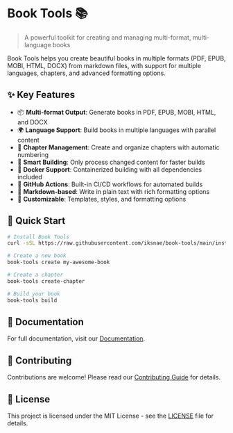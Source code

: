 # Book Tools 📚

> A powerful toolkit for creating and managing multi-format, multi-language books

Book Tools helps you create beautiful books in multiple formats (PDF, EPUB, MOBI, HTML, DOCX) from markdown files, with support for multiple languages, chapters, and advanced formatting options.

## ✨ Key Features

- 📦 **Multi-format Output**: Generate books in PDF, EPUB, MOBI, HTML, and DOCX
- 🌍 **Language Support**: Build books in multiple languages with parallel content
- 📑 **Chapter Management**: Create and organize chapters with automatic numbering
- 🔄 **Smart Building**: Only process changed content for faster builds
- 🐳 **Docker Support**: Containerized building with all dependencies included
- 🔧 **GitHub Actions**: Built-in CI/CD workflows for automated builds
- 📝 **Markdown-based**: Write in plain text with rich formatting options
- 🎨 **Customizable**: Templates, styles, and formatting options

## 🚀 Quick Start

```bash
# Install Book Tools
curl -sSL https://raw.githubusercontent.com/iksnae/book-tools/main/install.sh | bash

# Create a new book
book-tools create my-awesome-book

# Create a chapter
book-tools create-chapter

# Build your book
book-tools build
```

## 📖 Documentation

For full documentation, visit our [Documentation](docs/README.md).

## 🤝 Contributing

Contributions are welcome! Please read our [Contributing Guide](CONTRIBUTING.md) for details.

## 📄 License

This project is licensed under the MIT License - see the [LICENSE](LICENSE) file for details. 